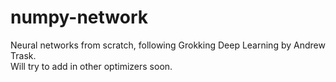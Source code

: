 # numpy-network
Neural networks from scratch, following Grokking Deep Learning by Andrew Trask.  
Will try to add in other optimizers soon.
